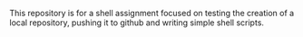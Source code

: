 This repository is for a shell assignment focused on testing the creation of a local repository, pushing it to github and writing simple shell scripts.